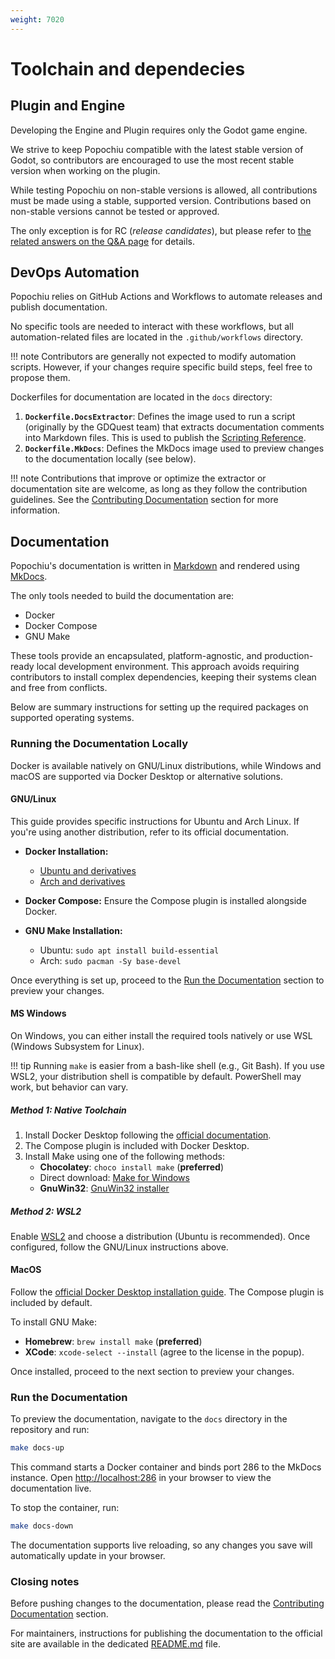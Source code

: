 ```yaml
---
weight: 7020
---
```


# Toolchain and dependecies

## Plugin and Engine

Developing the Engine and Plugin requires only the Godot game engine.

We strive to keep Popochiu compatible with the latest stable version of Godot, so contributors are encouraged to use the most recent stable version when working on the plugin.

While testing Popochiu on non-stable versions is allowed, all contributions must be made using a stable, supported version. Contributions based on non-stable versions cannot be tested or approved.

The only exception is for RC (_release candidates_), but please refer to [the related answers on the Q&A page](../qna/) for details.

## DevOps Automation

Popochiu relies on GitHub Actions and Workflows to automate releases and publish documentation.

No specific tools are needed to interact with these workflows, but all automation-related files are located in the `.github/workflows` directory.

!!! note
    Contributors are generally not expected to modify automation scripts. However, if your changes require specific build steps, feel free to propose them.

Dockerfiles for documentation are located in the `docs` directory:

1. **`Dockerfile.DocsExtractor`**: Defines the image used to run a script (originally by the GDQuest team) that extracts documentation comments into Markdown files. This is used to publish the [Scripting Reference](../the-engine-handbook/scripting-reference/index).
2. **`Dockerfile.MkDocs`**: Defines the MkDocs image used to preview changes to the documentation locally (see below).

!!! note
    Contributions that improve or optimize the extractor or documentation site are welcome, as long as they follow the contribution guidelines. See the [Contributing Documentation](../contributing-documentation) section for more information.

## Documentation

Popochiu's documentation is written in [Markdown](https://www.markdownguide.org) and rendered using [MkDocs](https://www.mkdocs.org).

The only tools needed to build the documentation are:

- Docker
- Docker Compose
- GNU Make

These tools provide an encapsulated, platform-agnostic, and production-ready local development environment. This approach avoids requiring contributors to install complex dependencies, keeping their systems clean and free from conflicts.

Below are summary instructions for setting up the required packages on supported operating systems.

### Running the Documentation Locally

Docker is available natively on GNU/Linux distributions, while Windows and macOS are supported via Docker Desktop or alternative solutions.

#### GNU/Linux

This guide provides specific instructions for Ubuntu and Arch Linux. If you're using another distribution, refer to its official documentation.

- **Docker Installation:**
  - [Ubuntu and derivatives](https://docs.docker.com/engine/install/ubuntu/)
  - [Arch and derivatives](https://wiki.archlinux.org/title/Docker#Installation)

- **Docker Compose:** Ensure the Compose plugin is installed alongside Docker.

- **GNU Make Installation:**
  - Ubuntu: `sudo apt install build-essential`
  - Arch: `sudo pacman -Sy base-devel`

Once everything is set up, proceed to the [Run the Documentation](#run-the-documentation) section to preview your changes.

#### MS Windows

On Windows, you can either install the required tools natively or use WSL (Windows Subsystem for Linux).

!!! tip
    Running `make` is easier from a bash-like shell (e.g., Git Bash). If you use WSL2, your distribution shell is compatible by default. PowerShell may work, but behavior can vary.

##### Method 1: Native Toolchain

1. Install Docker Desktop following the [official documentation](https://docs.docker.com/desktop/install/windows-install/).
2. The Compose plugin is included with Docker Desktop.
3. Install Make using one of the following methods:
   - **Chocolatey**: `choco install make` (**preferred**)
   - Direct download: [Make for Windows](https://gnuwin32.sourceforge.net/packages/make.htm)
   - **GnuWin32**: [GnuWin32 installer](http://gnuwin32.sourceforge.net/install.html)

##### Method 2: WSL2

Enable [WSL2](https://learn.microsoft.com/en-us/windows/wsl/install-win10) and choose a distribution (Ubuntu is recommended). Once configured, follow the GNU/Linux instructions above.

#### MacOS

Follow the [official Docker Desktop installation guide](https://docs.docker.com/desktop/install/mac-install/). The Compose plugin is included by default.

To install GNU Make:
- **Homebrew**: `brew install make` (**preferred**)
- **XCode**: `xcode-select --install` (agree to the license in the popup).

Once installed, proceed to the next section to preview your changes.

### Run the Documentation

To preview the documentation, navigate to the `docs` directory in the repository and run:

```bash
make docs-up
```

This command starts a Docker container and binds port 286 to the MkDocs instance. Open [http://localhost:286](http://localhost:286) in your browser to view the documentation live.

To stop the container, run:

```bash
make docs-down
```

The documentation supports live reloading, so any changes you save will automatically update in your browser.

### Closing notes

Before pushing changes to the documentation, please read the [Contributing Documentation](../contributing-documentation) section.

For maintainers, instructions for publishing the documentation to the official site are available in the dedicated [README.md](https://github.com/carenalgas/popochiu/blob/develop/docs/README.md) file.
